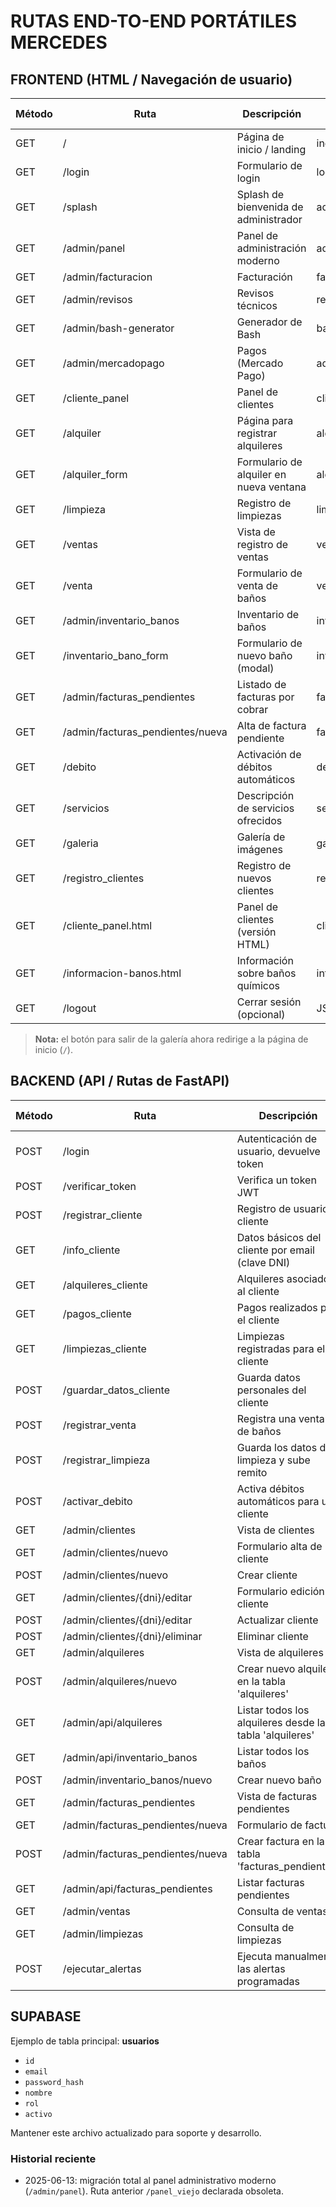 # RUTAS END-TO-END PORTÁTILES MERCEDES

## FRONTEND (HTML / Navegación de usuario)

| Método | Ruta | Descripción | Template/Response | Requiere Auth |
|--------|------|-------------|------------------|---------------|
| GET | / | Página de inicio / landing | index.html | No |
| GET | /login | Formulario de login | login.html | No |
| GET | /splash | Splash de bienvenida de administrador | admin_splash.html | Sí |
| GET | /admin/panel | Panel de administración moderno | admin_panel.html | Sí |
| GET | /admin/facturacion | Facturación | facturacion.html | Sí |
| GET | /admin/revisos | Revisos técnicos | revisos.html | Sí |
| GET | /admin/bash-generator | Generador de Bash | bash_generator.html | Sí |
| GET | /admin/mercadopago | Pagos (Mercado Pago) | admin_mercadopago.html | Sí |
| GET | /cliente_panel | Panel de clientes | cliente_panel.html | Sí |
| GET | /alquiler | Página para registrar alquileres | alquiler.html | Sí |
| GET | /alquiler_form | Formulario de alquiler en nueva ventana | alquiler_form.html | Sí |
| GET | /limpieza | Registro de limpiezas | limpieza.html | Sí |
| GET | /ventas | Vista de registro de ventas | ventas.html | Sí |
| GET | /venta | Formulario de venta de baños | venta.html | Sí |
| GET | /admin/inventario_banos | Inventario de baños | inventario_banos_admin.html | Sí |
| GET | /inventario_bano_form | Formulario de nuevo baño (modal) | inventario_bano_form.html | Sí |
| GET | /admin/facturas_pendientes | Listado de facturas por cobrar | facturas_pendientes.html | Sí |
| GET | /admin/facturas_pendientes/nueva | Alta de factura pendiente | facturas_pendientes_form.html | Sí |
| GET | /debito | Activación de débitos automáticos | debito.html | Sí |
| GET | /servicios | Descripción de servicios ofrecidos | servicios.html | No |
| GET    | /galeria   | Galería de imágenes       | galeria.html         | No           |
| GET | /registro_clientes | Registro de nuevos clientes | registro_clientes.html | No |
| GET | /cliente_panel.html | Panel de clientes (versión HTML) | cliente_panel.html | Sí |
| GET | /informacion-banos.html | Información sobre baños químicos | informacion-banos.html | No |
| GET | /logout | Cerrar sesión (opcional) | JSON | Sí |

> **Nota:** el botón para salir de la galería ahora redirige a la página de inicio (`/`).

## BACKEND (API / Rutas de FastAPI)

| Método | Ruta | Descripción | Template/Response | Requiere Auth |
|--------|------|-------------|------------------|---------------|
| POST | /login | Autenticación de usuario, devuelve token | JSON (token, usuario) | No |
| POST | /verificar_token | Verifica un token JWT | JSON | No |
| POST | /registrar_cliente | Registro de usuario cliente | JSON | No |
| GET | /info_cliente | Datos básicos del cliente por email (clave DNI) | JSON | Sí |
| GET | /alquileres_cliente | Alquileres asociados al cliente | JSON | Sí |
| GET | /pagos_cliente | Pagos realizados por el cliente | JSON | Sí |
| GET | /limpiezas_cliente | Limpiezas registradas para el cliente | JSON | Sí |
| POST | /guardar_datos_cliente | Guarda datos personales del cliente | JSON | Sí |
| POST | /registrar_venta | Registra una venta de baños | JSON (URL PDF) | Sí |
| POST | /registrar_limpieza | Guarda los datos de limpieza y sube remito | JSON | Sí |
| POST | /activar_debito | Activa débitos automáticos para un cliente | JSON | Sí |
| GET | /admin/clientes | Vista de clientes | HTML | Sí |
| GET | /admin/clientes/nuevo | Formulario alta de cliente | HTML | Sí |
| POST | /admin/clientes/nuevo | Crear cliente | Redirección | Sí |
| GET | /admin/clientes/{dni}/editar | Formulario edición cliente | HTML | Sí |
| POST | /admin/clientes/{dni}/editar | Actualizar cliente | Redirección | Sí |
| POST | /admin/clientes/{dni}/eliminar | Eliminar cliente | Redirección | Sí |
| GET | /admin/alquileres | Vista de alquileres | alquileres_admin.html | Sí |
| POST | /admin/alquileres/nuevo | Crear nuevo alquiler en la tabla 'alquileres' | JSON | Sí |
| GET  | /admin/api/alquileres  | Listar todos los alquileres desde la tabla 'alquileres' | JSON | Sí |
| GET  | /admin/api/inventario_banos | Listar todos los baños | JSON | Sí |
| POST | /admin/inventario_banos/nuevo | Crear nuevo baño | JSON | Sí |
| GET | /admin/facturas_pendientes | Vista de facturas pendientes | HTML | Sí |
| GET | /admin/facturas_pendientes/nueva | Formulario de factura | HTML | Sí |
| POST | /admin/facturas_pendientes/nueva | Crear factura en la tabla 'facturas_pendientes' | JSON | Sí |
| GET | /admin/api/facturas_pendientes | Listar facturas pendientes | JSON | Sí |
| GET | /admin/ventas | Consulta de ventas | JSON | Sí |
| GET | /admin/limpiezas | Consulta de limpiezas | JSON | Sí |
| POST | /ejecutar_alertas | Ejecuta manualmente las alertas programadas | JSON | Sí |

## SUPABASE

Ejemplo de tabla principal: **usuarios**

- `id`
- `email`
- `password_hash`
- `nombre`
- `rol`
- `activo`
<!-- Eliminado envío y lógica de campos creado_en y actualizado_en porque ya no existen en la tabla usuarios. -->

Mantener este archivo actualizado para soporte y desarrollo.

### Historial reciente

- 2025-06-13: migración total al panel administrativo moderno (`/admin/panel`). Ruta anterior `/panel_viejo` declarada obsoleta.

